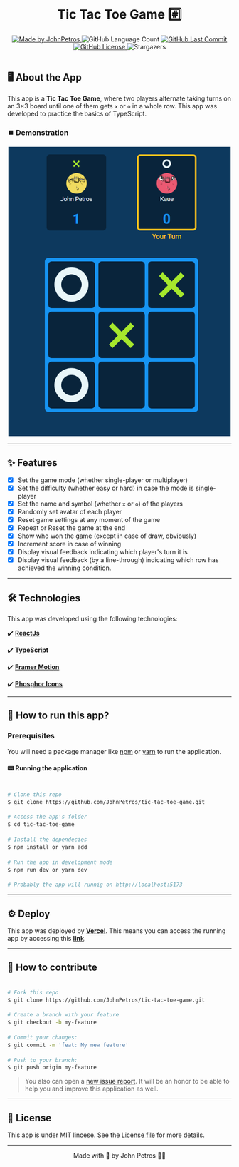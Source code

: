 <h1 align="center">
    Tic Tac Toe Game #️⃣
</h1>

<div align="center">
   <a href="https://github.com/JohnPetros">
      <img alt="Made by JohnPetros" src="https://img.shields.io/badge/made%20by-JohnPetros-blueviolet">
   </a>
   <img alt="GitHub Language Count" src="https://img.shields.io/github/languages/count/JohnPetros/tic-tac-toe-game">
   <a href="https://github.com/JohnPetros/tic-tac-toe-game/commits/main">
      <img alt="GitHub Last Commit" src="https://img.shields.io/github/last-commit/JohnPetros/tic-tac-toe-game">
   </a>
  </a>
   </a>
   <a href="https://github.com/JohnPetros/tic-tac-toe-game/blob/main/LICENSE.md">
      <img alt="GitHub License" src="https://img.shields.io/github/license/JohnPetros/tic-tac-toe-game">
   </a>
    <img alt="Stargazers" src="https://img.shields.io/github/stars/JohnPetros/tic-tac-toe-game?style=social">
</div>

<br>

## 🖥️ About the App

This app is a **Tic Tac Toe Game**, where two players alternate taking turns on an 3×3 board until one of them gets `x` or `o` in a whole row. This app was developed to practice the basics of TypeScript.

### ⏹️ Demonstration

<div align="center">
  <img src=".github/preview.png" width="500" alt="Preview of the running application" />
</div>

---

## ✨ Features

- [x] Set the game mode (whether single-player or multiplayer)
- [x] Set the difficulty (whether easy or hard) in case the mode is single-player
- [x] Set the name and symbol (whether `x` or `o`) of the players
- [x] Randomly set avatar of each player
- [x] Reset game settings at any moment of the game
- [x] Repeat or Reset the game at the end
- [x] Show who won the game (except in case of draw, obviously)
- [x] Increment score in case of winning
- [x] Display visual feedback indicating which player's turn it is
- [x] Display visual feedback (by a line-through) indicating which row has achieved the winning condition.

---

## 🛠️ Technologies

This app was developed using the following technologies:

✔️ **[ReactJs](https://react.dev/)**

✔️ **[TypeScript](https://www.typescriptlang.org/)**

✔️ **[Framer Motion](https://www.framer.com/motion/)**

✔️ **[Phosphor Icons](https://phosphoricons.com/)**

---

## 🚀 How to run this app?

### Prerequisites

You will need a package manager like [npm](https://www.npmjs.com/) or [yarn](https://yarnpkg.com/) to run the application.

#### 📟 Running the application

```bash

# Clone this repo
$ git clone https://github.com/JohnPetros/tic-tac-toe-game.git

# Access the app's folder
$ cd tic-tac-toe-game

# Install the dependecies
$ npm install or yarn add

# Run the app in development mode
$ npm run dev or yarn dev

# Probably the app will runnig on http://localhost:5173

```

---

## ⚙️ Deploy

This app was deployed by **[Vercel](https://vercel.com/home)**. This means you can access the running app by accessing this **[link](https://tic-tac-toe-game-pearl.vercel.app/)**.

---

## 💪 How to contribute

```bash

# Fork this repo
$ git clone https://github.com/JohnPetros/tic-tac-toe-game.git

# Create a branch with your feature
$ git checkout -b my-feature

# Commit your changes:
$ git commit -m 'feat: My new feature'

# Push to your branch:
$ git push origin my-feature

```

> You also can open a [new issue report](https://github.com/JohnPetros/tic-tac-toe-game/issues). It will be an honor to be able to help you and improve this application as well.

---

## 📝 License

This app is under MIT lincese. See the [License file](LICENSE) for more details.

---

<p align="center">
   Made with 💜 by John Petros 👋🏻
</p>
